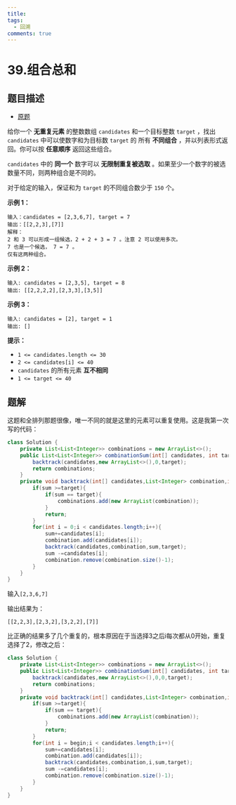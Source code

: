 ```yaml
---
title: 
tags:
  - 回溯
comments: true
---
```

# 39.组合总和

## 题目描述

* [原题](https://leetcode.cn/problems/combination-sum/)

给你一个 **无重复元素** 的整数数组 `candidates` 和一个目标整数 `target` ，找出 `candidates` 中可以使数字和为目标数 `target` 的 所有 **不同组合** ，并以列表形式返回。你可以按 **任意顺序** 返回这些组合。

`candidates` 中的 **同一个** 数字可以 **无限制重复被选取** 。如果至少一个数字的被选数量不同，则两种组合是不同的。 

对于给定的输入，保证和为 `target` 的不同组合数少于 `150` 个。

**示例 1：**

```
输入：candidates = [2,3,6,7], target = 7
输出：[[2,2,3],[7]]
解释：
2 和 3 可以形成一组候选，2 + 2 + 3 = 7 。注意 2 可以使用多次。
7 也是一个候选， 7 = 7 。
仅有这两种组合。
```

**示例 2：**

```
输入: candidates = [2,3,5], target = 8
输出: [[2,2,2,2],[2,3,3],[3,5]]
```

**示例 3：**

```
输入: candidates = [2], target = 1
输出: []
```

**提示：**

- `1 <= candidates.length <= 30`
- `2 <= candidates[i] <= 40`
- `candidates` 的所有元素 **互不相同**
- `1 <= target <= 40`

## 题解

这题和全排列那题很像，唯一不同的就是这里的元素可以重复使用。这是我第一次写的代码：

```java
class Solution {
    private List<List<Integer>> combinations = new ArrayList<>();
    public List<List<Integer>> combinationSum(int[] candidates, int target) {
        backtrack(candidates,new ArrayList<>(),0,target);
        return combinations;
    }
    private void backtrack(int[] candidates,List<Integer> combination,int sum,int target){
        if(sum >=target){
            if(sum == target){
                combinations.add(new ArrayList(combination));
            }
            return;
        }
        for(int i = 0;i < candidates.length;i++){
            sum+=candidates[i];
            combination.add(candidates[i]);
            backtrack(candidates,combination,sum,target);
            sum -=candidates[i];
            combination.remove(combination.size()-1);
        }
    }
}
```

输入`[2,3,6,7]`

输出结果为：

```
[[2,2,3],[2,3,2],[3,2,2],[7]]
```

比正确的结果多了几个重复的，根本原因在于当选择3之后i每次都从0开始，重复选择了2，修改之后：

```java
class Solution {
    private List<List<Integer>> combinations = new ArrayList<>();
    public List<List<Integer>> combinationSum(int[] candidates, int target) {
        backtrack(candidates,new ArrayList<>(),0,0,target);
        return combinations;
    }
    private void backtrack(int[] candidates,List<Integer> combination,int begin,int sum,int target){
        if(sum >=target){
            if(sum == target){
                combinations.add(new ArrayList(combination));
            }
            return;
        }
        for(int i = begin;i < candidates.length;i++){
            sum+=candidates[i];
            combination.add(candidates[i]);
            backtrack(candidates,combination,i,sum,target);
            sum -=candidates[i];
            combination.remove(combination.size()-1);
        }
    }
}
```

